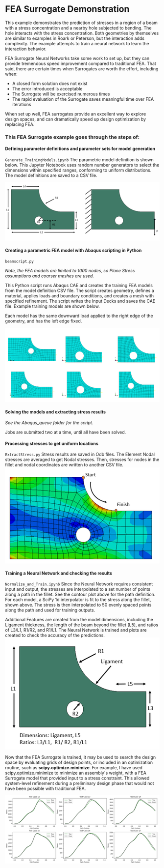 # FEA Surrogate Demonstration
This example demonstrates the prediction of stresses in a region of a beam with a stress concentration and a nearby hole subjected to bending.  The hole interacts with the stress concentration. Both geometries by themselves are similar to examples in Roark or Peterson, but the interaction adds complexity.  The example attempts to train a neural network to learn the interaction behavior.

FEA Surrogate Neural Networks take some work to set up, but they can provide tremendous speed improvement compared to traditional FEA.  That said, there are certain times when Surrogates are worth the effort, including when:
- A closed form solution does not exist
- The error introduced is acceptable
- The Surrogate will be exercised numerous times
- The rapid evaluation of the Surrogate saves meaningful time over FEA iterations

When set up well, FEA surrogates provide an excellent way to explore design spaces, and can dramatically speed up design optimization by replacing FEA.

### This FEA Surrogate example goes through the steps of: 

#### Defining parameter definitions and parameter sets for model generation
<code>Generate_TrainingModels.ipynb</code>
The parametric model definition is shown below.  This Jupyter Notebook uses random number generators to select the dimensions within specified ranges, conforming to uniform distributions.  The model definitions are saved to a CSV file.

![Dimensions](Setup.png)
  
#### Creating a parametric FEA model with Abaqus scripting in Python
<code>beamscript.py</code>

*Note, the FEA models are limited to 1000 nodes, so Plane Stress assumptions and coarser meshes are used.*

This Python script runs Abaqus CAE and creates the training FEA models from the model definition CSV file.  The script creates geometry, defines a material, applies loads and boundary conditions, and creates a mesh with specified refinement.  The script writes the Input Decks and saves the CAE file.  Example training models are shown below.  

Each model has the same downward load applied to the right edge of the geometry, and has the left edge fixed.

![Training Models](Training_models.png)
    
#### Solving the models and extracting stress results
*See the Abaqus_queue folder for the script.*

Jobs are submitted two at a time, until all have been solved.
     
#### Processing stresses to get uniform locations
<code>ExtractStress.py</code> 
Stress results are saved in Odb files.  The Element Nodal stresses are averaged to get Nodal stresses.  Then, stresses for nodes in the fillet and nodal coordinates are written to another CSV file.  
![Stress contour](ContourPath.png)
     
#### Training a Neural Network and checking the results
<code>Normalize_and_Train.ipynb</code>
Since the Neural Network requires consistent input and output, the stresses are interpolated to a set number of points along a path in the fillet.  See the contour plot above for the path definition.  For each model, a SciPy 1d interpolator is fit to the stress along the fillet, shown above.  The stress is then interpolated to 50 evenly spaced points along the path and used for training outputs.

Additional Features are created from the model dimensions, including the Ligament thickness, the length of the beam beyond the fillet (L5), and ratios of L3/L1, R1/R2, and R1/L1.  The Neural Network is trained and plots are created to check the accuracy of the predictions.
![Features](Features.png)

Now that the FEA Surrogate is trained, it may be used to search the design space by evaluating grids of design points, or included in an optimization routine, such as **scipy.optimize.minimize**.  For example, I have used scipy.optimize.minimize to minimize an assembly's weight, with a FEA Surrogate model that provided input to a stress constraint.  This allowed system-level refinement during a preliminary design phase that would not have been possible with traditional FEA.

![Metrics](Metrics.png)
